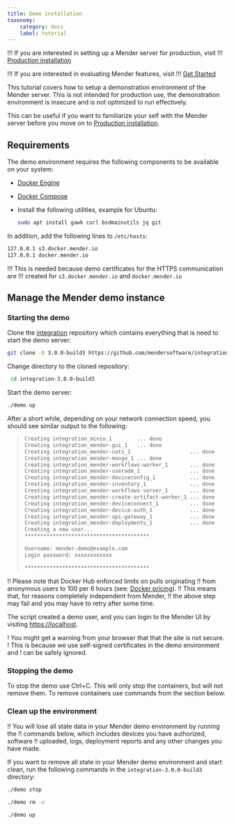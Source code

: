 ```yaml
---
title: Demo installation
taxonomy:
    category: docs
    label: tutorial
---
```


!!! If you are interested in setting up a Mender server for production, visit
!!! [Production installation](../03.Production-installation/docs.md)

!!! If you are interested in evaluating Mender features, visit
!!! [Get Started](../../01.Get-started/chapter.md)

This tutorial covers how to setup a demonstration environment of the Mender
server. This is not intended for production use, the demonstration environment
is insecure and is not optimized to run effectively.

This can be useful if you want to familiarize your self with the Mender server
before you move on to
[Production installation](../03.Production-installation/docs.md).

## Requirements

The demo environment requires the following components to be available
on your system:

* [Docker Engine](https://docs.docker.com/engine/install?target=_blank)
* [Docker Compose](https://docs.docker.com/compose/install?target=_blank)
* Install the following utilities, example for Ubuntu:

    ```bash
    sudo apt install gawk curl bsdmainutils jq git
    ```

In addition, add the following lines to `/etc/hosts`:

```bash
127.0.0.1 s3.docker.mender.io
127.0.0.1 docker.mender.io
```

!!! This is needed because demo certificates for the HTTPS communication are
!!! created for `s3.docker.mender.io` and `docker.mender.io`

## Manage the Mender demo instance

### Starting the demo

Clone the [integration](https://github.com/mendersoftware/integration?target=_blank)
repository which contains everything that is need to start the demo server:
<!--AUTOVERSION: "-b %"/integration "integration-%"/integration -->
```bash
git clone -b 3.0.0-build3 https://github.com/mendersoftware/integration.git integration-3.0.0-build3
```

Change directory to the cloned repository:
<!--AUTOVERSION: "integration-%"/integration -->
```bash
 cd integration-3.0.0-build3
```

Start the demo server:

```bash
./demo up
```

After a short while, depending on your network connection speed, you should see
similar output to the following:

>```bash
>Creating integration_minio_1        ... done
>Creating integration_mender-gui_1   ... done
>Creating integration_mender-nats_1                   ... done
>Creating integration_mender-mongo_1 ... done
>Creating integration_mender-workflows-worker_1       ... done
>Creating integration_mender-useradm_1                ... done
>Creating integration_mender-deviceconfig_1           ... done
>Creating integration_mender-inventory_1              ... done
>Creating integration_mender-workflows-server_1       ... done
>Creating integration_mender-create-artifact-worker_1 ... done
>Creating integration_mender-deviceconnect_1          ... done
>Creating integration_mender-device-auth_1            ... done
>Creating integration_mender-api-gateway_1            ... done
>Creating integration_mender-deployments_1            ... done
>Creating a new user...
>****************************************
>
>Username: mender-demo@example.com
>Login password: xxxxxxxxxxxx
>
>****************************************
>```

!! Please note that Docker Hub enforced limits on pulls originating
!! from anonymous users to 100 per 6 hours (see: [Docker pricing](https://www.docker.com/pricing)).
!! This means that, for reasons completely independent from Mender,
!! the above step may fail and you may have to retry after some time.

The script created a demo user, and you can login to the Mender UI by visiting
[https://localhost](https://localhost?target=_blank).

! You might get a warning from your browser that that the site is not secure.
! This is because we use self-signed certificates in the demo environment and
! can be safely ignored.

### Stopping the demo

To stop the demo use Ctrl+C.
This will only stop the containers, but will not remove them.
To remove containers use commands from the section below.

### Clean up the environment

!! You will lose all state data in your Mender demo environment by running the
!! commands below, which includes devices you have authorized, software
!! uploaded, logs, deployment reports and any other changes you have made.

<!--AUTOVERSION: "integration-%"/integration -->
If you want to remove all state in your Mender demo environment and start clean,
run the following commands in the `integration-3.0.0-build3` directory:

```bash
./demo stop
```

```bash
./demo rm -v
```

```bash
./demo up
```
